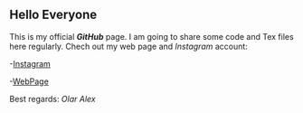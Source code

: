 ## Hello Everyone
This is my official **_GitHub_** page. I am going to share some code and Tex files here regularly. Chech out my web page and _Instagram_ account:

-[Instagram](https://www.instagram.com/qbeer666)

-[WebPage](olaralex.web.elte.hu)

Best regards: _Olar Alex_
